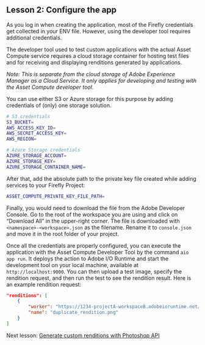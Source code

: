 ## Lesson 2: Configure the app

As you log in when creating the application, most of the Firefly credentials get collected in your ENV file. However, using the developer tool requires additional credentials.

The developer tool used to test custom applications with the actual Asset Compute service requires a cloud storage container for hosting test files and for receiving and displaying renditions generated by applications.

_Note: This is separate from the cloud storage of Adobe Experience Manager as a Cloud Service. It only applies for developing and testing with the Asset Compute developer tool._

You can use either S3 or Azure storage for this purpose by adding credentials of (only) one storage solution.

```bash
# S3 credentials
S3_BUCKET=
AWS_ACCESS_KEY_ID=
AWS_SECRET_ACCESS_KEY=
AWS_REGION=

# Azure Storage credentials
AZURE_STORAGE_ACCOUNT=
AZURE_STORAGE_KEY=
AZURE_STORAGE_CONTAINER_NAME=
```

After that, add the absolute path to the private key file created while adding services to your Firefly Project:

```bash
ASSET_COMPUTE_PRIVATE_KEY_FILE_PATH=
```

Finally, you would need to download the file from the Adobe Developer Console. Go to the root of the workspace you are using and click on “Download All” in the upper-right corner. The file is downloaded with `<namespace>-<workspace>.json` as the filename. Rename it to `console.json` and move it in the root folder of your project.

Once all the credentials are properly configured, you can execute the application with the Asset Compute Developer Tool by the command `aio app run`. It deploys the action to Adobe I/O Runtime and start the development tool on your local machine, available at `http://localhost:9000`. You can then upload a test image, specify the rendition request, and then run the test to see the rendition result. Here is an example rendition request:

```json
"renditions": [
    {
        "worker": "https://1234-projectA-workspaceB.adobeioruntime.net/api/v1/web/example-custom-worker-0.0.1/worker",
        "name": "duplicate_rendition.png"
    }
]
```

Next lesson: [Generate custom renditions with Photoshop API](lesson3.md)